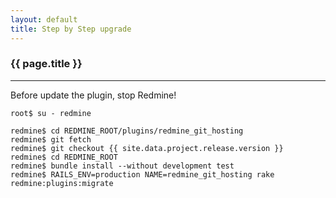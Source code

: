 ```yaml
---
layout: default
title: Step by Step upgrade
---
```


### {{ page.title }}
***

<div class="alert alert-warning" role="alert">Before update the plugin, stop Redmine!</div>

    root$ su - redmine

    redmine$ cd REDMINE_ROOT/plugins/redmine_git_hosting
    redmine$ git fetch
    redmine$ git checkout {{ site.data.project.release.version }}
    redmine$ cd REDMINE_ROOT
    redmine$ bundle install --without development test
    redmine$ RAILS_ENV=production NAME=redmine_git_hosting rake redmine:plugins:migrate
